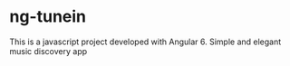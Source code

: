 # ng-tunein
This is a javascript project developed with Angular 6.  Simple and elegant music discovery app
